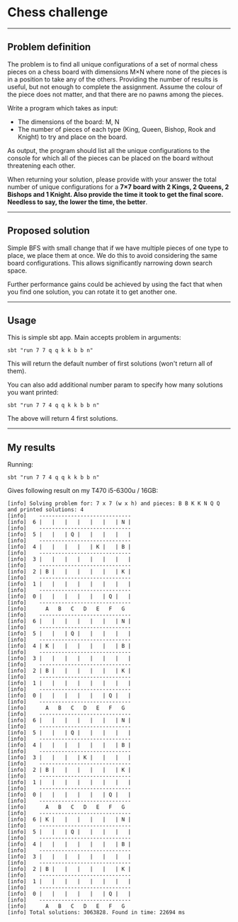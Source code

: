 # Chess challenge

----
## Problem definition
The problem is to find all unique configurations of a set of normal chess pieces on a chess board with
dimensions M×N where none of the pieces is in a position to take any of the others. Providing the number
of results is useful, but not enough to complete the assignment. Assume the colour of the piece does not
matter, and that there are no pawns among the pieces.

Write a program which takes as input:

* The dimensions of the board: M, N
* The number of pieces of each type (King, Queen, Bishop, Rook and Knight) to try and place on
the board.

As output, the program should list all the unique configurations to the console for which all of the pieces
can be placed on the board without threatening each other.

When returning your solution, please provide with your answer the total number of unique configurations
for a **7×7 board with 2 Kings, 2 Queens, 2 Bishops and 1 Knight. Also provide the time it took to
get the final score. Needless to say, the lower the time, the better**.

----
## Proposed solution
Simple BFS with small change that if we have multiple pieces of one type to place, we place them at once. We do this to avoid considering the same board configurations. This allows significantly narrowing down search space.

Further performance gains could be achieved by using the fact that when you find one solution, you can rotate it to get another one.

----

## Usage
This is simple sbt app. Main accepts problem in arguments:

    sbt "run 7 7 q q k k b b n"

This will return the default number of first solutions (won't return all of them).

You can also add additional number param to specify how many solutions you want printed:

    sbt "run 7 7 4 q q k k b b n"

The above will return 4 first solutions.

----
## My results
Running:

    sbt "run 7 7 4 q q k k b b n"

Gives following result on my T470 i5-6300u / 16GB:

    [info] Solving problem for: 7 x 7 (w x h) and pieces: B B K K N Q Q and printed solutions: 4
    [info]    -----------------------------
    [info]  6 |   |   |   |   |   |   | N |
    [info]    -----------------------------
    [info]  5 |   |   | Q |   |   |   |   |
    [info]    -----------------------------
    [info]  4 |   |   |   |   | K |   | B |
    [info]    -----------------------------
    [info]  3 |   |   |   |   |   |   |   |
    [info]    -----------------------------
    [info]  2 | B |   |   |   |   |   | K |
    [info]    -----------------------------
    [info]  1 |   |   |   |   |   |   |   |
    [info]    -----------------------------
    [info]  0 |   |   |   |   |   | Q |   |
    [info]    -----------------------------
    [info]      A   B   C   D   E   F   G  
    [info]    -----------------------------
    [info]  6 |   |   |   |   |   |   | N |
    [info]    -----------------------------
    [info]  5 |   |   | Q |   |   |   |   |
    [info]    -----------------------------
    [info]  4 | K |   |   |   |   |   | B |
    [info]    -----------------------------
    [info]  3 |   |   |   |   |   |   |   |
    [info]    -----------------------------
    [info]  2 | B |   |   |   |   |   | K |
    [info]    -----------------------------
    [info]  1 |   |   |   |   |   |   |   |
    [info]    -----------------------------
    [info]  0 |   |   |   |   |   | Q |   |
    [info]    -----------------------------
    [info]      A   B   C   D   E   F   G  
    [info]    -----------------------------
    [info]  6 |   |   |   |   |   |   | N |
    [info]    -----------------------------
    [info]  5 |   |   | Q |   |   |   |   |
    [info]    -----------------------------
    [info]  4 |   |   |   |   |   |   | B |
    [info]    -----------------------------
    [info]  3 |   |   |   | K |   |   |   |
    [info]    -----------------------------
    [info]  2 | B |   |   |   |   |   | K |
    [info]    -----------------------------
    [info]  1 |   |   |   |   |   |   |   |
    [info]    -----------------------------
    [info]  0 |   |   |   |   |   | Q |   |
    [info]    -----------------------------
    [info]      A   B   C   D   E   F   G  
    [info]    -----------------------------
    [info]  6 | K |   |   |   |   |   | N |
    [info]    -----------------------------
    [info]  5 |   |   | Q |   |   |   |   |
    [info]    -----------------------------
    [info]  4 |   |   |   |   |   |   | B |
    [info]    -----------------------------
    [info]  3 |   |   |   |   |   |   |   |
    [info]    -----------------------------
    [info]  2 | B |   |   |   |   |   | K |
    [info]    -----------------------------
    [info]  1 |   |   |   |   |   |   |   |
    [info]    -----------------------------
    [info]  0 |   |   |   |   |   | Q |   |
    [info]    -----------------------------
    [info]      A   B   C   D   E   F   G  
    [info] Total solutions: 3063828. Found in time: 22694 ms


